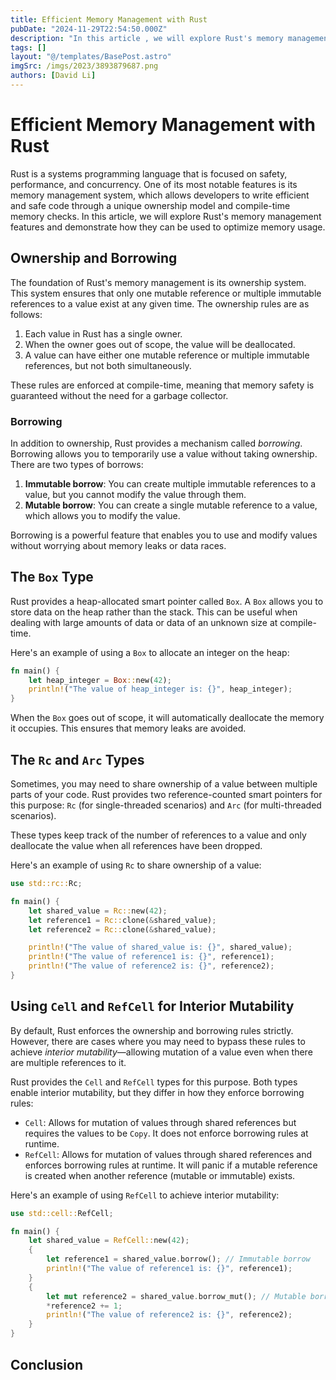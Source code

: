 ```yaml
---
title: Efficient Memory Management with Rust
pubDate: "2024-11-29T22:54:50.000Z"
description: "In this article , we will explore Rust's memory management features and demonstrate how they can be used to optimize memory usage"
tags: []
layout: "@/templates/BasePost.astro"
imgSrc: /imgs/2023/3893879687.png
authors: [David Li]
---
```

# Efficient Memory Management with Rust

Rust is a systems programming language that is focused on safety, performance, and concurrency. One of its most notable features is its memory management system, which allows developers to write efficient and safe code through a unique ownership model and compile-time memory checks. In this article, we will explore Rust's memory management features and demonstrate how they can be used to optimize memory usage.

## Ownership and Borrowing

The foundation of Rust's memory management is its ownership system. This system ensures that only one mutable reference or multiple immutable references to a value exist at any given time. The ownership rules are as follows:

1. Each value in Rust has a single owner.
2. When the owner goes out of scope, the value will be deallocated.
3. A value can have either one mutable reference or multiple immutable references, but not both simultaneously.

These rules are enforced at compile-time, meaning that memory safety is guaranteed without the need for a garbage collector.

### Borrowing

In addition to ownership, Rust provides a mechanism called _borrowing_. Borrowing allows you to temporarily use a value without taking ownership. There are two types of borrows:

1. **Immutable borrow**: You can create multiple immutable references to a value, but you cannot modify the value through them.
2. **Mutable borrow**: You can create a single mutable reference to a value, which allows you to modify the value.

Borrowing is a powerful feature that enables you to use and modify values without worrying about memory leaks or data races.

## The `Box` Type

Rust provides a heap-allocated smart pointer called `Box`. A `Box` allows you to store data on the heap rather than the stack. This can be useful when dealing with large amounts of data or data of an unknown size at compile-time.

Here's an example of using a `Box` to allocate an integer on the heap:

```rust
fn main() {
    let heap_integer = Box::new(42);
    println!("The value of heap_integer is: {}", heap_integer);
}
```

When the `Box` goes out of scope, it will automatically deallocate the memory it occupies. This ensures that memory leaks are avoided.

## The `Rc` and `Arc` Types

Sometimes, you may need to share ownership of a value between multiple parts of your code. Rust provides two reference-counted smart pointers for this purpose: `Rc` (for single-threaded scenarios) and `Arc` (for multi-threaded scenarios).

These types keep track of the number of references to a value and only deallocate the value when all references have been dropped.

Here's an example of using `Rc` to share ownership of a value:

```rust
use std::rc::Rc;

fn main() {
    let shared_value = Rc::new(42);
    let reference1 = Rc::clone(&shared_value);
    let reference2 = Rc::clone(&shared_value);

    println!("The value of shared_value is: {}", shared_value);
    println!("The value of reference1 is: {}", reference1);
    println!("The value of reference2 is: {}", reference2);
}
```

## Using `Cell` and `RefCell` for Interior Mutability

By default, Rust enforces the ownership and borrowing rules strictly. However, there are cases where you may need to bypass these rules to achieve _interior mutability_—allowing mutation of a value even when there are multiple references to it.

Rust provides the `Cell` and `RefCell` types for this purpose. Both types enable interior mutability, but they differ in how they enforce borrowing rules:

- `Cell`: Allows for mutation of values through shared references but requires the values to be `Copy`. It does not enforce borrowing rules at runtime.
- `RefCell`: Allows for mutation of values through shared references and enforces borrowing rules at runtime. It will panic if a mutable reference is created when another reference (mutable or immutable) exists.

Here's an example of using `RefCell` to achieve interior mutability:

```rust
use std::cell::RefCell;

fn main() {
    let shared_value = RefCell::new(42);
    {
        let reference1 = shared_value.borrow(); // Immutable borrow
        println!("The value of reference1 is: {}", reference1);
    }
    {
        let mut reference2 = shared_value.borrow_mut(); // Mutable borrow
        *reference2 += 1;
        println!("The value of reference2 is: {}", reference2);
    }
}
```

## Conclusion

